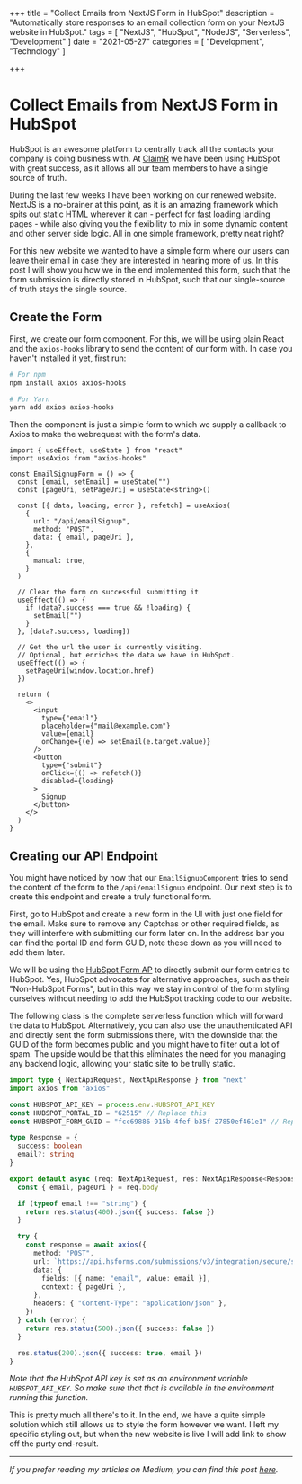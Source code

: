 +++
title = "Collect Emails from NextJS Form in HubSpot"
description = "Automatically store responses to an email collection form on your NextJS website in HubSpot."
tags = [
    "NextJS",
    "HubSpot",
    "NodeJS",
    "Serverless",
    "Development"
]
date = "2021-05-27"
categories = [
    "Development",
    "Technology"
]

+++

# Collect Emails from NextJS Form in HubSpot

HubSpot is an awesome platform to centrally track all the contacts your company is doing business with.
At [ClaimR](https://claimr.tools) we have been using HubSpot with great success, as it allows all our team members to have a single source of truth.

During the last few weeks I have been working on our renewed website.
NextJS is a no-brainer at this point, as it is an amazing framework which spits out static HTML wherever it can - perfect for fast loading landing pages - while also giving you the flexibility to mix in some dynamic content and other server side logic.
All in one simple framework, pretty neat right?

For this new website we wanted to have a simple form where our users can leave their email in case they are interested in hearing more of us.
In this post I will show you how we in the end implemented this form, such that the form submission is directly stored in HubSpot, such that our single-source of truth stays the single source.

## Create the Form

First, we create our form component. 
For this, we will be using plain React and the `axios-hooks` library to send the content of our form with.
In case you haven't installed it yet, first run:
```bash
# For npm
npm install axios axios-hooks

# For Yarn
yarn add axios axios-hooks
```

Then the component is just a simple form to which we supply a callback to Axios to make the webrequest with the form's data.

```tsx
import { useEffect, useState } from "react"
import useAxios from "axios-hooks"

const EmailSignupForm = () => {
  const [email, setEmail] = useState("")
  const [pageUri, setPageUri] = useState<string>()

  const [{ data, loading, error }, refetch] = useAxios(
    {
      url: "/api/emailSignup",
      method: "POST",
      data: { email, pageUri },
    },
    {
      manual: true,
    }
  )

  // Clear the form on successful submitting it
  useEffect(() => {
    if (data?.success === true && !loading) {
      setEmail("")
    }
  }, [data?.success, loading])

  // Get the url the user is currently visiting.
  // Optional, but enriches the data we have in HubSpot.
  useEffect(() => {
    setPageUri(window.location.href)
  })

  return (
    <>
      <input
        type={"email"}
        placeholder={"mail@example.com"}
        value={email}
        onChange={(e) => setEmail(e.target.value)}
      />
      <button
        type={"submit"}
        onClick={() => refetch()}
        disabled={loading}
      >
        Signup
      </button>
    </>
  )
}
```

## Creating our API Endpoint

You might have noticed by now that our `EmailSignupComponent` tries to send the content of the form to the `/api/emailSignup` endpoint.
Our next step is to create this endpoint and create a truly functional form.

First, go to HubSpot and create a new form in the UI with just one field for the email.
Make sure to remove any Captchas or other required fields, as they will interfere with submitting our form later on.
In the address bar you can find the portal ID and form GUID, note these down as you will need to add them later.

We will be using the [HubSpot Form AP](https://legacydocs.hubspot.com/docs/methods/forms/submit_form_v3_authentication) to directly submit our form entries to HubSpot.
Yes, HubSpot advocates for alternative approaches, such as their "Non-HubSpot Forms", but in this way we stay in control of the form styling ourselves without needing to add the HubSpot tracking code to our website.

The following class is the complete serverless function which will forward the data to HubSpot.
Alternatively, you can also use the unauthenticated API and directly sent the form submissions there, with the downside that the GUID of the form becomes public and you might have to filter out a lot of spam.
The upside would be that this eliminates the need for you managing any backend logic, allowing your static site to be trully static.

```ts
import type { NextApiRequest, NextApiResponse } from "next"
import axios from "axios"

const HUBSPOT_API_KEY = process.env.HUBSPOT_API_KEY
const HUBSPOT_PORTAL_ID = "62515" // Replace this
const HUBSPOT_FORM_GUID = "fcc69886-915b-4fef-b35f-27850ef461e1" // Replace this

type Response = {
  success: boolean
  email?: string
}

export default async (req: NextApiRequest, res: NextApiResponse<Response>) => {
  const { email, pageUri } = req.body

  if (typeof email !== "string") {
    return res.status(400).json({ success: false })
  }

  try {
    const response = await axios({
      method: "POST",
      url: `https://api.hsforms.com/submissions/v3/integration/secure/submit/${HUBSPOT_PORTAL_ID}/${HUBSPOT_FORM_GUID}\?hapikey\=${HUBSPOT_API_KEY}`,
      data: {
        fields: [{ name: "email", value: email }],
        context: { pageUri },
      },
      headers: { "Content-Type": "application/json" },
    })
  } catch (error) {
    return res.status(500).json({ success: false })
  }

  res.status(200).json({ success: true, email })
}
```

_Note that the HubSpot API key is set as an environment variable `HUBSPOT_API_KEY`. So make sure that that is available in the environment running this function._

This is pretty much all there's to it.
In the end, we have a quite simple solution which still allows us to style the form however we want.
I left my specific styling out, but when the new website is live I will add link to show off the purty end-result.

---

_If you prefer reading my articles on Medium, you can find this post [here](https://addono.medium.com/collect-emails-from-nextjs-form-in-hubspot-27f76c70f3fe)._
